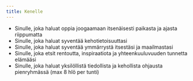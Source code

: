 ```yaml
---
title: Kenelle
---
```


* Sinulle, joka haluat oppia joogaamaan itsenäisesti paikasta ja ajasta riippumatta
* Sinulle, joka haluat syventää kehotietoisuuttasi
* Sinulle, joka haluat syventää ymmärrystä itsestäsi ja maailmastasi
* Sinulle, joka etsit rentoutta, inspiraatiota ja yhteenkuuluvuuden tunnetta elämääsi
* Sinulle, joka haluat yksilöllistä tiedollista ja kehollista ohjausta pienryhmässä (max 8 hlö per tunti)


